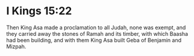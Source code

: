 # I Kings 15:22

Then King Asa made a proclamation to all Judah, none was exempt, and they carried away the stones of Ramah and its timber, with which Baasha had been building, and with them King Asa built Geba of Benjamin and Mizpah.

